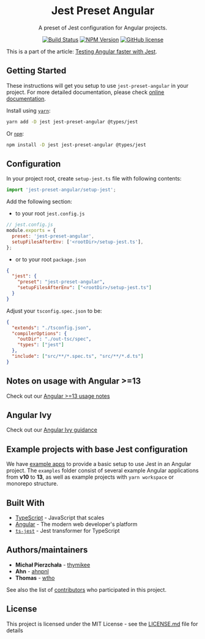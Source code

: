 <h1 align="center">Jest Preset Angular</h1>

<p align="center">A preset of Jest configuration for Angular projects.</p>

<p align="center">
    <a href="https://actions-badge.atrox.dev/thymikee/jest-preset-angular/goto?ref=main"><img alt="Build Status" src="https://img.shields.io/endpoint.svg?url=https%3A%2F%2Factions-badge.atrox.dev%2Fthymikee%2Fjest-preset-angular%2Fbadge%3Fref%3Dmain&style=flat-square" /></a>
    <a href="https://www.npmjs.com/package/jest-preset-angular"><img src="https://img.shields.io/npm/v/jest-preset-angular/latest.svg?style=flat-square" alt="NPM Version" /></a>
    <a href="https://github.com/thymikee/jest-preset-angular/blob/main/LICENSE"><img src="https://img.shields.io/npm/l/jest-preset-angular.svg?style=flat-square" alt="GitHub license" /></a>
</p>

This is a part of the article: [Testing Angular faster with Jest](https://www.xfive.co/blog/testing-angular-faster-jest/).

## Getting Started

These instructions will get you setup to use `jest-preset-angular` in your project. For more detailed documentation,
please check [online documentation](https://thymikee.github.io/jest-preset-angular).

Install using [`yarn`](https://yarnpkg.com/en/package/jest-preset-angular):

```bash
yarn add -D jest jest-preset-angular @types/jest
```

Or [`npm`](https://www.npmjs.com/package/jest-preset-angular):

```bash
npm install -D jest jest-preset-angular @types/jest
```

## Configuration

In your project root, create `setup-jest.ts` file with following contents:

```ts
import 'jest-preset-angular/setup-jest';
```

Add the following section:

- to your root `jest.config.js`

```js
// jest.config.js
module.exports = {
  preset: 'jest-preset-angular',
  setupFilesAfterEnv: ['<rootDir>/setup-jest.ts'],
};
```

- or to your root `package.json`

```json
{
  "jest": {
    "preset": "jest-preset-angular",
    "setupFilesAfterEnv": ["<rootDir>/setup-jest.ts"]
  }
}
```

Adjust your `tsconfig.spec.json` to be:

```json
{
  "extends": "./tsconfig.json",
  "compilerOptions": {
    "outDir": "./out-tsc/spec",
    "types": ["jest"]
  },
  "include": ["src/**/*.spec.ts", "src/**/*.d.ts"]
}
```

## Notes on usage with Angular >=13

Check out our [Angular >=13 usage notes](https://thymikee.github.io/jest-preset-angular/docs/next/guides/angular-13+)

## Angular Ivy

Check out our [Angular Ivy guidance](https://thymikee.github.io/jest-preset-angular/docs/guides/angular-ivy)

## Example projects with base Jest configuration

We have [example apps](https://github.com/thymikee/jest-preset-angular/tree/main/examples) to provide a basic setup to use Jest in an Angular project.
The `examples` folder consist of several example Angular applications from **v10** to **13**, as well as example projects
with `yarn workspace` or monorepo structure.

## Built With

- [TypeScript](https://www.typescriptlang.org/) - JavaScript that scales
- [Angular](https://angular.io/) - The modern web developer's platform
- [`ts-jest`](https://kulshekhar.github.io/ts-jest) - Jest transformer for TypeScript

## Authors/maintainers

- **Michał Pierzchała** - [thymikee](https://github.com/thymikee)
- **Ahn** - [ahnpnl](https://github.com/ahnpnl)
- **Thomas** - [wtho](https://github.com/wtho)

See also the list of [contributors](https://github.com/thymikee/jest-preset-angular/contributors) who participated in this project.

## License

This project is licensed under the MIT License - see the [LICENSE.md](LICENSE.md) file for details
